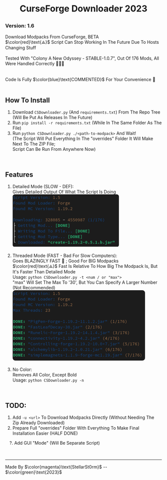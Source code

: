 # <p align="center">CurseForge Downloader 2023</p>

### Version: 1.6
Download Modpacks From CurseForge, BETA
<br>
$\color{red}\text{⟁}$ Script Can Stop Working In The Future Due To Hosts Changing Stuff
<br>
<br>
Tested With "Colony A New Odyssey - STABLE-1.0.7", Out Of 176 Mods, All Were Handled Correctly 🥳🥳🥳
<br>
<br>
<br>
Code Is Fully $\color{blue}\text{COMMENTED}$ For Your Convenience 🚀
<br>
<br>

## How To Install
1. Download `CSDownloader.py` (And `requirements.txt`) From The Repo Tree (Will Be Put As Releases In The Future)
2. Run `pip install -r requirements.txt` (While In The Same Folder As The File)
3. Run `python CSDownloader.py ./<path-to-modpack>` And Wait!
   <br>(The Script Will Put Everything In The "overrides" Folder It Will Make Next To The ZIP File;
   <br>Script Can Be Run From Anywhere Now)

<br>

## Features
   1. Detailed Mode (SLOW - DEF):
      <br>Gives Detailed Output Of What The Script Is Doing
      <br>![DetailedMode](https://github.com/StellarSt0rm/CurseForgeDownloader2023/blob/b2ab628dab5f163cb7f609a015f3b2c408b4e312/README-RES/DetailedM.png)
      <br>
      <br>
   2. Threaded Mode (FAST - Bad For Slow Computers):
      <br>Goes BLAZINGLY FAST 🚀 ; Good For BIG Modpacks
      <br>$\color{red}\text{⟁}$ Fast Is Relative To How Big The Modpack Is, But It's Faster Than Detailed Mode
      <br>Usage: `python CSDownloader.py -t <num / or "max">`
      <br>"max" Will Set The Max To '30', But You Can Specify A Larger Number (Not Recommended)
      <br>![ThreadedMode](https://github.com/StellarSt0rm/CurseForgeDownloader2023/blob/b2ab628dab5f163cb7f609a015f3b2c408b4e312/README-RES/ThreadedM.png)
      <br>
      <br>
   3. No Color:
      <br>Removes All Color, Except Bold
      <br>Usage: `python CSDownloader.py -n`
   
<br>

## TODO:
   1. Add `-u <url>` To Download Modpacks Directly (Without Needing The Zip Already Downloaded)
   2. Prepare Full "overrides" Folder With Everything To Make Final Installation Easier (HALF DONE)
      
    ?. Add GUI "Mode" (Will Be Separate Script)

<br>

---
Made By $\color{magenta}\text{StellarSt0rm}$ -- $\color{green}\text{2023}$
